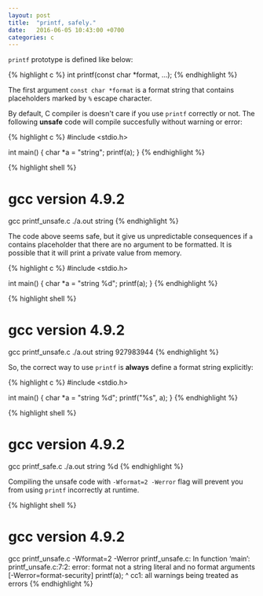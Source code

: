 ```yaml
---
layout: post
title:  "printf, safely."
date:   2016-06-05 10:43:00 +0700
categories: c
---
```


`printf` prototype is defined like below:

{% highlight c %}
int printf(const char *format, ...);
{% endhighlight %}

The first argument `const char *format` is a format string that contains placeholders marked by `%` escape character.

By default, C compiler is doesn't care if you use `printf` correctly or not. The following **unsafe** code will compile succesfully without warning or error:

{% highlight c %}
#include <stdio.h>

int
main()
{
    char *a = "string";
    printf(a);
}
{% endhighlight %}

{% highlight shell %}
# gcc version 4.9.2
gcc printf_unsafe.c
./a.out
string
{% endhighlight %}

The code above seems safe, but it give us unpredictable consequences if `a` contains placeholder that there are no argument to be formatted. It is possible that it will print a private value from memory. 

{% highlight c %}
#include <stdio.h>

int
main()
{
    char *a = "string %d";
    printf(a);
}
{% endhighlight %}

{% highlight shell %}
# gcc version 4.9.2
gcc printf_unsafe.c
./a.out
string 927983944
{% endhighlight %}

So, the correct way to use `printf` is **always** define a format string explicitly:

{% highlight c %}
#include <stdio.h>

int
main()
{
    char *a = "string %d";
    printf("%s", a);
}
{% endhighlight %}

{% highlight shell %}
# gcc version 4.9.2
gcc printf_safe.c
./a.out
string %d
{% endhighlight %}

Compiling the unsafe code with `-Wformat=2 -Werror` flag will prevent you from using `printf` incorrectly at runtime.

{% highlight shell %}
# gcc version 4.9.2
gcc printf_unsafe.c -Wformat=2 -Werror
printf_unsafe.c: In function ‘main’:
printf_unsafe.c:7:2: error: format not a string literal and no format arguments [-Werror=format-security]
  printf(a);
  ^
cc1: all warnings being treated as errors
{% endhighlight %}



